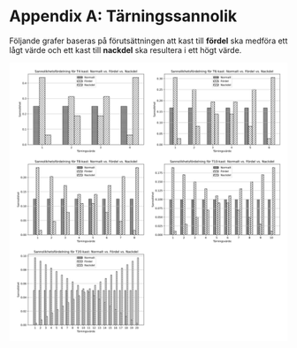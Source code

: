 # Appendix A: Tärningssannolik

Följande grafer baseras på förutsättningen att kast till **fördel** ska medföra ett lågt värde och ett kast till **nackdel** ska resultera i ett högt värde.

![](../resources/dice-probability-1.png)
